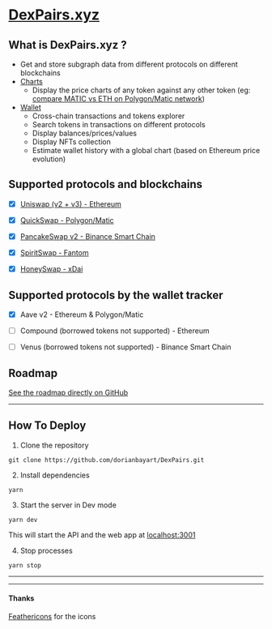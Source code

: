 
# [DexPairs.xyz](https://dexpairs.xyz/)


## What is DexPairs.xyz ?

* Get and store subgraph data from different protocols on different blockchains
* [Charts](https://dexpairs.xyz/charts)
  * Display the price charts of any token against any other token (eg: [compare MATIC vs ETH on Polygon/Matic network](https://dexpairs.xyz/charts?dex=QUICKSWAP&token=WMATIC&base=WETH&interval=1d&timeframe=1m))
* [Wallet](https://dexpairs.xyz/wallet)
  * Cross-chain transactions and tokens explorer
  * Search tokens in transactions on different protocols
  * Display balances/prices/values
  * Display NFTs collection
  * Estimate wallet history with a global chart (based on Ethereum price evolution)



## Supported protocols and blockchains

* [x] [Uniswap (v2 + v3) - Ethereum](https://dexpairs.xyz/charts?dex=UNISWAP)
* [x] [QuickSwap - Polygon/Matic](https://dexpairs.xyz/charts?dex=QUICKSWAP)
* [x] [PancakeSwap v2 - Binance Smart Chain](https://dexpairs.xyz/charts?dex=PANCAKESWAP)
* [x] [SpiritSwap - Fantom](https://dexpairs.xyz/charts?dex=SPIRITSWAP)
* [x] [HoneySwap - xDai](https://dexpairs.xyz/charts?dex=HONEYSWAP)



## Supported protocols by the wallet tracker

* [x] Aave v2 - Ethereum & Polygon/Matic
* [ ] Compound (borrowed tokens not supported) - Ethereum
* [ ] Venus (borrowed tokens not supported) - Binance Smart Chain



## Roadmap

[See the roadmap directly on GitHub](https://github.com/dorianbayart/DexPairs/projects/1)



-----
## How To Deploy

1. Clone the repository  
```
git clone https://github.com/dorianbayart/DexPairs.git
```

2. Install dependencies  
```
yarn
```

3. Start the server in Dev mode  
```
yarn dev
```  
This will start the API and the web app at [localhost:3001](http://localhost:3001)

4. Stop processes  
```
yarn stop
```



-----
-----
#### Thanks

[Feathericons](https://feathericons.com/) for the icons
